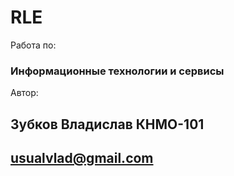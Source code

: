 # RLE
Работа по: 	
### Информационные технологии и сервисы
Автор:
## Зубков Владислав КНМО-101
## usualvlad@gmail.com